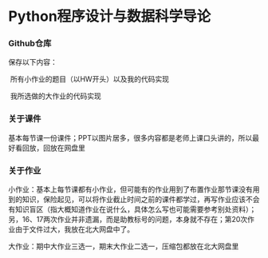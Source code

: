 # Python程序设计与数据科学导论

### Github仓库

保存以下内容：

​	所有小作业的题目（以HW开头）以及我的代码实现

​	我所选做的大作业的代码实现

### 关于课件

基本每节课一份课件；PPT以图片居多，很多内容都是老师上课口头讲的，所以最好看回放，回放在网盘里

### 关于作业

小作业：基本上每节课都有小作业，但可能有的作业用到了布置作业那节课没有用到的知识，保险起见，可以将作业截止时间之前的课件都学过，再写作业应该不会有知识盲区（指大概知道作业在说什么，具体怎么写也可能需要参考别处资料）；另，16、17两次作业并非遗漏，而是助教标号的问题，本身就不存在；第20次作业由于文件过大，我放在北大网盘中了。

大作业：期中大作业三选一，期末大作业二选一，压缩包都放在北大网盘里

